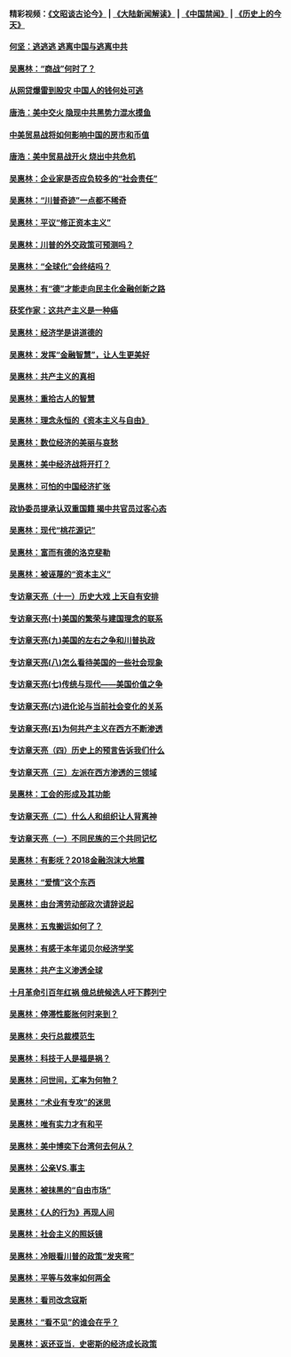 #### 精彩视频：[《文昭谈古论今》](https://github.com/gfw-breaker/wenzhao/blob/master/README.md?t=11180631) | [《大陆新闻解读》](https://github.com/gfw-breaker/ntdtv-comedy/blob/master/README.md?t=11180631) | [《中国禁闻》](https://github.com/gfw-breaker/ntdtv-news/blob/master/README.md?t=11180631) | [《历史上的今天》](https://github.com/gfw-breaker/today-in-history/blob/master/README.md?t=11180631) 

#### [何坚：逃逃逃 逃离中国与逃离中共](../pages/nsc423/n10592891.md?t=11180631) 

#### [吴惠林：“商战”何时了？](../pages/nsc423/n10573558.md?t=11180631) 

#### [从网贷爆雷到股灾 中国人的钱何处可逃](../pages/nsc423/n10572800.md?t=11180631) 

#### [唐浩：美中交火 隐现中共黑势力混水摸鱼](../pages/nsc423/n10544040.md?t=11180631) 

#### [中美贸易战将如何影响中国的房市和币值](../pages/nsc423/n10543697.md?t=11180631) 

#### [唐浩：美中贸易战开火 烧出中共危机](../pages/nsc423/n10540126.md?t=11180631) 

#### [吴惠林：企业家是否应负较多的“社会责任”](../pages/nsc423/n10535022.md?t=11180631) 

#### [吴惠林：“川普奇迹”一点都不稀奇](../pages/nsc423/n10512808.md?t=11180631) 

#### [吴惠林：平议“修正资本主义”](../pages/nsc423/n10495724.md?t=11180631) 

#### [吴惠林：川普的外交政策可预测吗？](../pages/nsc423/n10462387.md?t=11180631) 

#### [吴惠林：“全球化”会终结吗？](../pages/nsc423/n10452838.md?t=11180631) 

#### [吴惠林：有“德”才能走向民主化金融创新之路](../pages/nsc423/n10432292.md?t=11180631) 

#### [获奖作家：这共产主义是一种癌](../pages/nsc423/n10431541.md?t=11180631) 

#### [吴惠林：经济学是讲道德的](../pages/nsc423/n10398014.md?t=11180631) 

#### [吴惠林：发挥“金融智慧”，让人生更美好](../pages/nsc423/n10375019.md?t=11180631) 

#### [吴惠林：共产主义的真相](../pages/nsc423/n10351394.md?t=11180631) 

#### [吴惠林：重拾古人的智慧](../pages/nsc423/n10337691.md?t=11180631) 

#### [吴惠林：理念永恒的《资本主义与自由》](../pages/nsc423/n10316274.md?t=11180631) 

#### [吴惠林：数位经济的美丽与哀愁](../pages/nsc423/n10292946.md?t=11180631) 

#### [吴惠林：美中经济战将开打？](../pages/nsc423/n10258825.md?t=11180631) 

#### [吴惠林：可怕的中国经济扩张](../pages/nsc423/n10219147.md?t=11180631) 

#### [政协委员提承认双重国籍 揭中共官员过客心态](../pages/nsc423/n10208809.md?t=11180631) 

#### [吴惠林：现代“桃花源记”](../pages/nsc423/n10185234.md?t=11180631) 

#### [吴惠林：富而有德的洛克斐勒](../pages/nsc423/n10142264.md?t=11180631) 

#### [吴惠林：被诬蔑的“资本主义”](../pages/nsc423/n10124816.md?t=11180631) 

#### [专访章天亮（十一）历史大戏 上天自有安排](../pages/nsc423/n10094905.md?t=11180631) 

#### [专访章天亮(十)美国的繁荣与建国理念的联系](../pages/nsc423/n10094899.md?t=11180631) 

#### [专访章天亮(九)美国的左右之争和川普执政](../pages/nsc423/n10094889.md?t=11180631) 

#### [专访章天亮(八)怎么看待美国的一些社会现象](../pages/nsc423/n10094857.md?t=11180631) 

#### [专访章天亮(七)传统与现代——美国价值之争](../pages/nsc423/n10093140.md?t=11180631) 

#### [专访章天亮(六)进化论与当前社会变化的关系](../pages/nsc423/n10092036.md?t=11180631) 

#### [专访章天亮(五)为何共产主义在西方不断渗透](../pages/nsc423/n10083620.md?t=11180631) 

#### [专访章天亮（四）历史上的预言告诉我们什么](../pages/nsc423/n10083606.md?t=11180631) 

#### [专访章天亮（三）左派在西方渗透的三领域](../pages/nsc423/n10081115.md?t=11180631) 

#### [吴惠林：工会的形成及其功能](../pages/nsc423/n10080633.md?t=11180631) 

#### [专访章天亮（二）什么人和组织让人背离神](../pages/nsc423/n10076637.md?t=11180631) 

#### [专访章天亮（一）不同民族的三个共同记忆](../pages/nsc423/n10074188.md?t=11180631) 

#### [吴惠林：有影呒？2018金融泡沫大地震](../pages/nsc423/n10040534.md?t=11180631) 

#### [吴惠林：“爱情”这个东西](../pages/nsc423/n10019423.md?t=11180631) 

#### [吴惠林：由台湾劳动部政次请辞说起](../pages/nsc423/n9979679.md?t=11180631) 

#### [吴惠林：五鬼搬运如何了？](../pages/nsc423/n9925338.md?t=11180631) 

#### [吴惠林：有感于本年诺贝尔经济学奖](../pages/nsc423/n9871883.md?t=11180631) 

#### [吴惠林：共产主义渗透全球](../pages/nsc423/n9812748.md?t=11180631) 

#### [十月革命引百年红祸 俄总统候选人吁下葬列宁](../pages/nsc423/n9810182.md?t=11180631) 

#### [吴惠林：停滞性膨胀何时来到？](../pages/nsc423/n9764136.md?t=11180631) 

#### [吴惠林：央行总裁模范生](../pages/nsc423/n9728134.md?t=11180631) 

#### [吴惠林：科技于人是福是祸？](../pages/nsc423/n9672982.md?t=11180631) 

#### [吴惠林：问世间，汇率为何物？](../pages/nsc423/n9621788.md?t=11180631) 

#### [吴惠林：“术业有专攻”的迷思](../pages/nsc423/n9580363.md?t=11180631) 

#### [吴惠林：唯有实力才有和平](../pages/nsc423/n9529599.md?t=11180631) 

#### [吴惠林：美中博奕下台湾何去何从？](../pages/nsc423/n9483598.md?t=11180631) 

#### [吴惠林：公亲VS.事主](../pages/nsc423/n9425637.md?t=11180631) 

#### [吴惠林：被抹黑的“自由市场”](../pages/nsc423/n9351545.md?t=11180631) 

#### [吴惠林：《人的行为》再现人间](../pages/nsc423/n9296339.md?t=11180631) 

#### [吴惠林：社会主义的照妖镜](../pages/nsc423/n9243460.md?t=11180631) 

#### [吴惠林：冷眼看川普的政策“发夹弯”](../pages/nsc423/n9120684.md?t=11180631) 

#### [吴惠林：平等与效率如何两全](../pages/nsc423/n9075430.md?t=11180631) 

#### [吴惠林：看司改念寇斯](../pages/nsc423/n9024915.md?t=11180631) 

#### [吴惠林：“看不见”的谁会在乎？](../pages/nsc423/n8977488.md?t=11180631) 

#### [吴惠林：返还亚当．史密斯的经济成长政策](../pages/nsc423/n8931896.md?t=11180631) 

